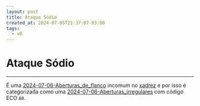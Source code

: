 ```yaml
---
layout: post
title: Ataque Sódio
created_at: 2024-07-05T21:37:07-03:00
tags:
  - v0
---
```

# Ataque Sódio
----

É uma [2024-07-06-Aberturas_de_flanco](2024-07-06-Aberturas_de_flanco.md) incomum no [xadrez](index/Xadrez.md) e por isso é categorizada como uma [2024-07-06-Aberturas_irregulares](2024-07-06-Aberturas_irregulares.md) com código ECO `A0`.